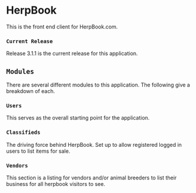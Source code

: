 # HerpBook
This is the front end client for HerpBook.com.

### `Current Release`

Release 3.1.1 is the current release for this application.


## `Modules`

There are several different modules to this application. The following give a breakdown of each.


### `Users`

This serves as the overall starting point for the application.


### `Classifieds`

The driving force behind HerpBook. Set up to allow registered logged in users to list items for sale.

### `Vendors`

This section is a listing for vendors and/or animal breeders to list their business for all herpbook visitors to see.